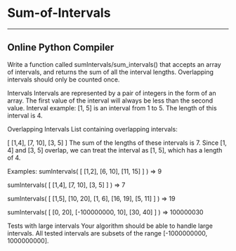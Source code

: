 # Sum-of-Intervals
----------------------------------------------------
Online Python Compiler
----------------------------------------------------


Write a function called sumIntervals/sum_intervals() that accepts an array of intervals, and returns the sum of all the interval lengths. Overlapping intervals should only be counted once.

Intervals
Intervals are represented by a pair of integers in the form of an array. The first value of the interval will always be less than the second value. Interval example: [1, 5] is an interval from 1 to 5. The length of this interval is 4.

Overlapping Intervals
List containing overlapping intervals:

[
   [1,4],
   [7, 10],
   [3, 5]
]
The sum of the lengths of these intervals is 7. Since [1, 4] and [3, 5] overlap, we can treat the interval as [1, 5], which has a length of 4.

Examples:
sumIntervals( [
   [1,2],
   [6, 10],
   [11, 15]
] ) => 9

sumIntervals( [
   [1,4],
   [7, 10],
   [3, 5]
] ) => 7

sumIntervals( [
   [1,5],
   [10, 20],
   [1, 6],
   [16, 19],
   [5, 11]
] ) => 19

sumIntervals( [
   [0, 20],
   [-100000000, 10],
   [30, 40]
] ) => 100000030


Tests with large intervals
Your algorithm should be able to handle large intervals. All tested intervals are subsets of the range [-1000000000, 1000000000].
